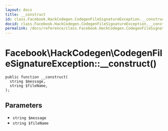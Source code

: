 ```yaml
---
layout: docs
title: __construct
id: class.Facebook.HackCodegen.CodegenFileSignatureException.__construct
docid: class.Facebook.HackCodegen.CodegenFileSignatureException.__construct
permalink: /docs/reference/class.Facebook.HackCodegen.CodegenFileSignatureException.__construct.md
---
```

# Facebook\\HackCodegen\\CodegenFileSignatureException::__construct()




``` Hack
public function __construct(
  string $message,
  string $fileName,
);
```




## Parameters




* ` string $message `
* ` string $fileName `